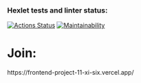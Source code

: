 ### Hexlet tests and linter status:

[![Actions Status](https://github.com/KhikmatullinB/frontend-project-11/actions/workflows/hexlet-check.yml/badge.svg)](https://github.com/KhikmatullinB/frontend-project-11/actions)
[![Maintainability](https://api.codeclimate.com/v1/badges/b31438122d3ba4876f42/maintainability)](https://codeclimate.com/github/KhikmatullinB/frontend-project-11/maintainability)

<h1>Join:</h1>
<p>https://frontend-project-11-xi-six.vercel.app/</p>
